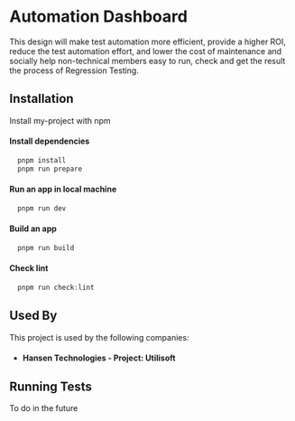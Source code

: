 # Automation Dashboard

This design will make test automation more efficient, provide a higher ROI, reduce the test automation effort, and lower the cost of maintenance and socially help non-technical members easy to run, check and get the result the process of Regression Testing.


## Installation

Install my-project with npm


#### Install dependencies
```javascript
  pnpm install
  pnpm run prepare
```
#### Run an app in local machine
```javascript
  pnpm run dev
```
#### Build an app
```javascript
  pnpm run build
```
#### Check lint
```javascript
  pnpm run check:lint
```
    
## Used By

This project is used by the following companies:

- #### Hansen Technologies - Project: Utilisoft


## Running Tests

To do in the future

